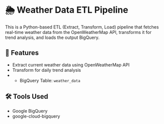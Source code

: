# 🌦️ Weather Data ETL Pipeline

This is a Python-based ETL (Extract, Transform, Load) pipeline that fetches real-time weather data from the OpenWeatherMap API, transforms it for trend analysis, and loads the output BigQuery.

## 🔧 Features
- Extract current weather data using OpenWeatherMap API
- Transform for daily trend analysis
- - BigQuery Table: `weather_data`

## 🛠️ Tools Used
- Google BigQuery
- google-cloud-bigquery
